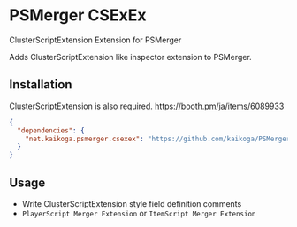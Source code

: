 # PSMerger CSExEx

ClusterScriptExtension Extension for PSMerger

Adds ClusterScriptExtension like inspector extension to PSMerger.

## Installation

ClusterScriptExtension is also required.
https://booth.pm/ja/items/6089933

```json
{
  "dependencies": {
    "net.kaikoga.psmerger.csexex": "https://github.com/kaikoga/PSMergerCSExEx-Unity.git"
  }
}
```

## Usage

- Write ClusterScriptExtension style field definition comments
- `PlayerScript Merger Extension` or `ItemScript Merger Extension`
